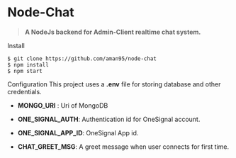 # Node-Chat
>**A NodeJs backend for Admin-Client realtime chat system.**




Install

```
$ git clone https://github.com/aman95/node-chat
$ npm install
$ npm start
```
Configuration
This project uses a **.env** file for storing database and other credentials.

- **MONGO_URI** : Uri of MongoDB

- **ONE_SIGNAL_AUTH**: Authentication id for OneSignal account.

- **ONE_SIGNAL_APP_ID**: OneSignal App id.

- **CHAT_GREET_MSG**: A greet message when user connects for first time.
